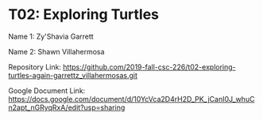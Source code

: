 # T02: Exploring Turtles

Name 1: Zy'Shavia Garrett

Name 2: Shawn Villahermosa

Repository Link: https://github.com/2019-fall-csc-226/t02-exploring-turtles-again-garrettz_villahermosas.git

Google Document Link: https://docs.google.com/document/d/10YcVca2D4rH2D_PK_jCanI0J_whuCn2apt_nGRyqRxA/edit?usp=sharing
